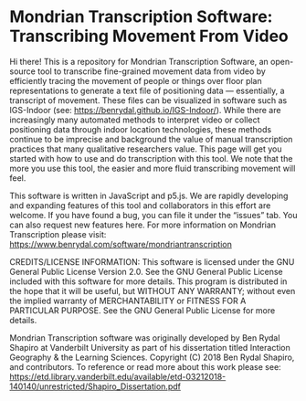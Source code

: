 # Mondrian Transcription Software: Transcribing Movement From Video

Hi there! This is a repository for Mondrian Transcription Software, an open-source tool to transcribe fine-grained movement data from video by efficiently tracing the movement of people or things over floor plan representations to generate a text file of positioning data — essentially, a transcript of movement. These files can be visualized in software such as IGS-Indoor (see: https://benrydal.github.io/IGS-Indoor/). While there are increasingly many automated methods to interpret video or collect positioning data through indoor location technologies, these methods continue to be imprecise and background the value of manual transcription practices that many qualitative researchers value. This page will get you started with how to use and do transcription with this tool. We note that the more you use this tool, the easier and more fluid transcribing movement will feel.

This software is written in JavaScript and p5.js. We are rapidly developing and expanding features of this tool and collaborators in this effort are welcome. If you have found a bug, you can file it under the “issues” tab. You can also request new features here. For more information on Mondrian Transcription please visit: https://www.benrydal.com/software/mondriantranscription

CREDITS/LICENSE INFORMATION: This software is licensed under the GNU General Public License Version 2.0. See the GNU General Public License included with this software for more details. This program is distributed in the hope that it will be useful, but WITHOUT ANY WARRANTY; without even the implied warranty of MERCHANTABILITY or FITNESS FOR A PARTICULAR PURPOSE. See the GNU General Public License for more details.

Mondrian Transcription software was originally developed by Ben Rydal Shapiro at Vanderbilt University as part of his dissertation titled Interaction Geography & the Learning Sciences. Copyright (C) 2018 Ben Rydal Shapiro, and contributors. To reference or read more about this work please see: https://etd.library.vanderbilt.edu/available/etd-03212018-140140/unrestricted/Shapiro_Dissertation.pdf
